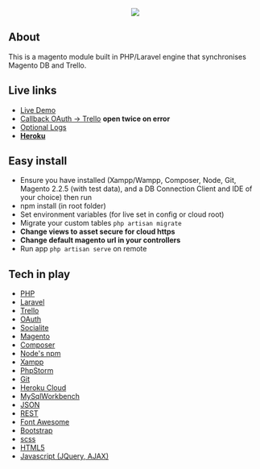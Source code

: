 <p align="center"><img src="https://laravel.com/assets/img/components/logo-laravel.svg"></p>

## About

This is a magento module built in PHP/Laravel engine that synchronises Magento DB and Trello.

## Live links

- [Live Demo](http://stocklyretailer.herokuapp.com/suppliers)
- [Callback OAuth -> Trello](http://stocklyretailer.herokuapp.com/api/trellotoken) **open twice on error**
- [Optional Logs](https://stocklyretailer.herokuapp.com/logs)
- **[Heroku](https://www.heroku.com/)**
## Easy install

- Ensure you have installed (Xampp/Wampp, Composer, Node, Git, Magento 2.2.5 (with test data), and a DB Connection Client and IDE of your choice) then run
- npm install (in root folder)
- Set environment variables (for live set in config or cloud root)
- Migrate your custom tables <code>php artisan migrate</code>
- **Change views to asset secure for cloud https**
- **Change default magento url in your controllers**
- Run app <code>php artisan serve</code> on remote

## Tech in play

- [PHP](https://github.com/php)
- [Laravel](https://github.com/laravel)
- [Trello](https://github.com/trello)
- [OAuth](https://oauth.net/)
- [Socialite](https://socialiteproviders.github.io/)
- [Magento](https://github.com/magento)
- [Composer](https://github.com/composer)
- [Node's npm](https://github.com/npm)
- [Xampp](https://www.apachefriends.org/)
- [PhpStorm](https://github.com/jetbrains)
- [Git](https://github.com/git)
- [Heroku Cloud](https://www.heroku.com)
- [MySqlWorkbench](https://www.mysql.com/products/workbench/)
- [JSON](https://json.org/)
- [REST](https://restfulapi.net/)
- [Font Awesome](https://fontawesome.com/)
- [Bootstrap](https://getbootstrap.com/)
- [scss](https://sass-lang.com/)
- [HTML5](https://html.com/)
- [Javascript (JQuery, AJAX)](https://jquery.com/)
